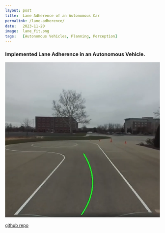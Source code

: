 ```yaml
---
layout: post
title:  Lane Adherence of an Autonomous Car
permalink: /lane-adherence/
date:   2023-11-20
image:  lane_fit.png
tags:   [Autonomous Vehicles, Planning, Perception]
---
```

### Implemented Lane Adherence in an Autonomous Vehicle.

![lane fit](../img/lane_fit.png)

[github repo](https://github.com/ashwath-karthikeyan/lane-adherence.git)
